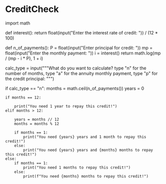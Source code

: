 # CreditCheck
import math

def interest():
    return float(input("Enter the interest rate of credit: ")) / (12 * 100)


def n_of_payments():
    P = float(input("Enter principal for credit: "))
    mp = float(input("Enter the monthly payment: "))
    i = interest()
    return math.log(mp / (mp - i * P), 1 + i)


calc_type = input("""What do you want to calculate?
type "n" for the number of months,
type "a" for the annuity monthly payment,
type "p" for the credit principal:
""")

if calc_type == "n":
    months = math.ceil(n_of_payments())
    years = 0
    
    if months == 12:
    
        print("You need 1 year to repay this credit!")
    elif months > 12:
    
        years = months // 12
        months = months % 12
        
        if months == 1:
            print("You need {years} years and 1 month to repay this credit!")
        else:
            print("You need {years} years and {months} months to repay this credit!")
    else:
        if months == 1:
            print("You need 1 months to repay this credit!")
        else:
            print(f"You need {months} months to repay this credit!")
